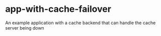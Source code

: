 # app-with-cache-failover
An example application with a cache backend that can handle the cache server being down
